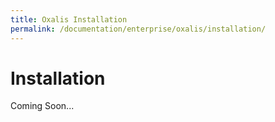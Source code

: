 ```yaml
---
title: Oxalis Installation
permalink: /documentation/enterprise/oxalis/installation/
---
```

# Installation

Coming Soon...